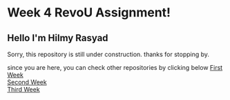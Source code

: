 # Week 4 RevoU Assignment! 

## Hello I'm Hilmy Rasyad
Sorry, this repository is still under construction. thanks for stopping by.

since you are here, you can check other repositories by clicking below
[First Week](https://hlmyrsyd.netlify.app/)<br>
[Second Week](https://hlmyrsyd1.netlify.app/)<br>
[Third Week](https://hlmyrsyd2.netlify.app/)